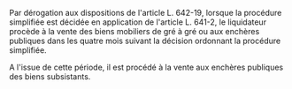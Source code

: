 Par dérogation aux dispositions de l'article L. 642-19, lorsque la procédure simplifiée est décidée en application de l'article L. 641-2, le liquidateur procède à la vente des biens mobiliers de gré à gré ou aux enchères publiques dans les quatre mois suivant la décision ordonnant la procédure simplifiée.


A l'issue de cette période, il est procédé à la vente aux enchères publiques des biens subsistants.


  
